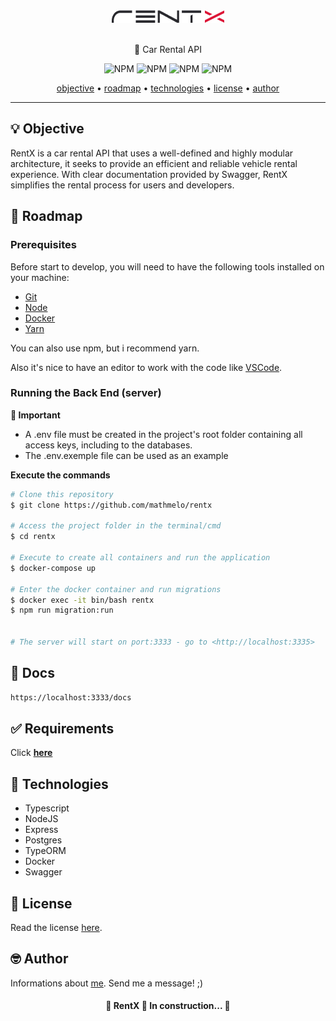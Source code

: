 <div align="center">
    <img src="./.github/logo.png" height="20"/>
</div>
<br>
<p align="center">🚀 Car Rental API</p>
<p align="center">
  <img alt="NPM" src="https://img.shields.io/github/license/mathmelo/rentx">
  <img alt="NPM" src="https://img.shields.io/github/issues/mathmelo/rentx">
  <img alt="NPM" src="https://img.shields.io/github/forks/mathmelo/rentx">
  <img alt="NPM" src="https://img.shields.io/github/stars/mathmelo/rentx">
</p>

<div align="center">
 <a href="#-objective">objective</a> •
 <a href="#-roadmap">roadmap</a> • 
 <a href="#-technologies">technologies</a> • 
 <a href="#-license">license</a> • 
 <a href="#-author">author</a>
</div>

---

## 💡 Objective
<p>RentX is a car rental API that uses a well-defined and highly modular architecture, it seeks to provide an efficient and reliable vehicle rental experience. With clear documentation provided by Swagger, RentX simplifies the rental process for users and developers.</p>

## 🎌 Roadmap

### Prerequisites
Before start to develop, you will need to have the following tools installed on your machine:
<ul>
  <li><a href="https://git-scm.com">Git</a></li>
  <li><a href="https://nodejs.org/en/">Node</a></li>
  <li><a href="https://docs.docker.com/engine/install/">Docker</a></li>
  <li><a href="https://yarnpkg.com/getting-started/install">Yarn</a></li>
</ul>

You can also use npm, but i recommend yarn.

Also it's nice to have an editor to work with the code like [VSCode](https://code.visualstudio.com/).

### Running the Back End (server)

**🚫 Important**
- A .env file must be created in the project's root folder containing all access keys, including  to the databases.
- The .env.exemple file can be used as an example

**Execute the commands**

```bash
# Clone this repository
$ git clone https://github.com/mathmelo/rentx

# Access the project folder in the terminal/cmd
$ cd rentx

# Execute to create all containers and run the application
$ docker-compose up

# Enter the docker container and run migrations
$ docker exec -it bin/bash rentx
$ npm run migration:run


# The server will start on port:3333 - go to <http://localhost:3335>
```
## 📝 Docs

```bash
https://localhost:3333/docs
```

## ✅ Requirements

Click **[here](Requirements.md)**


## 💜 Technologies
- Typescript
- NodeJS
- Express
- Postgres
- TypeORM
- Docker
- Swagger

## 📕 License

Read the license [here](https://github.com/mathmelo/rentx/blob/main/LICENSE).

## 🤓 Author

Informations about [me](https://github.com/mathmelo).
Send me a message! ;)

<h4 align="center"> 
	🚧  RentX 🚀 In construction...  🚧</br>
</h4>
